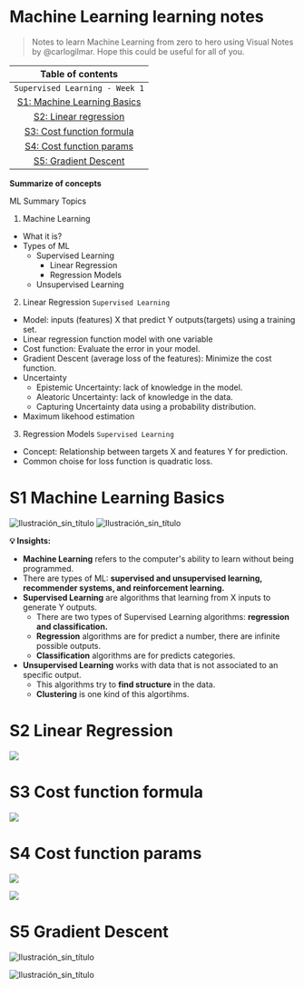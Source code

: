 # Machine Learning learning notes

> Notes to learn Machine Learning from zero to hero using Visual Notes by @carlogilmar. Hope this could be useful for all of you.

|Table of contents|
|:-------------:|
| `Supervised Learning - Week 1` |
|[S1: Machine Learning Basics](#s1-machine-learning-basics)|
|[S2: Linear regression](#s2-linear-regression)|
|[S3: Cost function formula](#s3-cost-function-formula)|
|[S4: Cost function params](#s4-cost-function-params)|
|[S5: Gradient Descent](#s5-gradient-descent)|

**Summarize of concepts**

ML Summary Topics

1. Machine Learning
  - What it is?
  - Types of ML
    - Supervised Learning
      - Linear Regression
      - Regression Models
    - Unsupervised Learning
2. Linear Regression `Supervised Learning`
  - Model: inputs (features) X that predict Y outputs(targets) using a training set.
  - Linear regression function model with one variable
  - Cost function: Evaluate the error in your model.
  - Gradient Descent (average loss of the features): Minimize the cost function.
  - Uncertainty
    - Epistemic Uncertainty: lack of knowledge in the model.
    - Aleatoric Uncertainty: lack of knowledge in the data. 
    - Capturing Uncertainty data using a probability distribution.
  - Maximum likehood estimation
3. Regression Models `Supervised Learning`
  - Concept: Relationship between targets X and features Y for prediction. 
  - Common choise for loss function is quadratic loss.



  

# S1 Machine Learning Basics

![Ilustración_sin_título](https://github.com/carlogilmar/ml_study_group/assets/17634377/c60be561-1ae5-4d6e-8168-34babab087f2)
![Ilustración_sin_título](https://github.com/carlogilmar/ml_study_group/assets/17634377/bc4f80f4-5fb5-495e-ba23-713fc73d19e9)

**💡 Insights:**
- **Machine Learning** refers to the computer's ability to learn without being programmed.
- There are types of ML: **supervised and unsupervised learning, recommender systems, and reinforcement learning.**
- **Supervised Learning** are algorithms that learning from X inputs to generate Y outputs.
  - There are two types of Supervised Learning algorithms: **regression and classification.**
  - **Regression** algorithms are for predict a number, there are infinite possible outputs.
  - **Classification** algorithms are for predicts categories.
- **Unsupervised Learning** works with data that is not associated to an specific output.
  - This algorithms try to **find structure** in the data.
  - **Clustering** is one kind of this algortihms.

# S2 Linear Regression

![](https://github.com/carlogilmar/ml_study_group/assets/17634377/c8fa9546-7948-45a3-a941-5661e2ff2696)

# S3 Cost function formula

![](https://github.com/carlogilmar/ml_study_group/assets/17634377/7a741bf2-fd4c-4c9a-9865-e8ae99dd156a)

# S4 Cost function params

![](https://github.com/carlogilmar/ml_study_group/assets/17634377/1397c48a-9904-48a6-8ec7-7ca3873063ed)

![](https://github.com/carlogilmar/ml_study_group/assets/17634377/728f5a13-d080-44b6-af1d-c3ca6ad168fe)

# S5 Gradient Descent

![Ilustración_sin_título](https://github.com/carlogilmar/ml_study_group/assets/17634377/10273690-1aee-4b88-bded-bd49d55e61cf)

![Ilustración_sin_título](https://github.com/carlogilmar/ml_study_group/assets/17634377/79403d43-914a-462c-aaab-8977ed9d6cf1)


